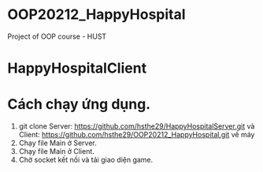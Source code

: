 # OOP20212_HappyHospital
Project of OOP course - HUST


# HappyHospitalClient

# Cách chạy ứng dụng.
1. git clone Server: https://github.com/hsthe29/HappyHospitalServer.git 
   và Client: https://github.com/hsthe29/OOP20212_HappyHospital.git về máy
2. Chạy file Main ở Server.
3. Chạy file Main ở Client.
4. Chờ socket kết nối và tải giao diện game.
